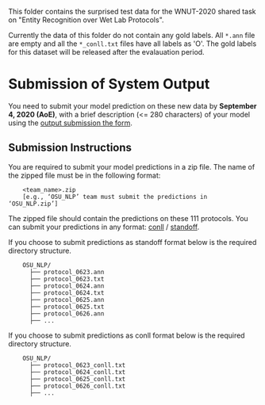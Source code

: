 This folder contains the surprised test data for the WNUT-2020 shared task on "Entity Recognition over Wet Lab Protocols". 

Currently the data of this folder do not contain any gold labels. All `*.ann` file are empty and all the `*_conll.txt` files have all labels as 'O'. The gold labels for this dataset will be released after the evalauation period.



# Submission of System Output
 
You need to submit your model prediction on these new data by  **September 4, 2020 (AoE)**, with a brief description (<= 280 characters) of your model  using the [output submission the form](https://forms.gle/xMjAVnN4YgNS7LpSA). 
 
 
## Submission Instructions

You are required to submit your model predictions in a zip file. The name of the zipped file must be in the following format:

```
	<team_name>.zip  
	[e.g., ‘OSU_NLP’ team must submit the predictions in ‘OSU_NLP.zip’]
```

The zipped file should contain the predictions on these 111 protocols. You can submit your predictions in any format: [conll](../../data#the-conll-format) / [standoff](../../data#the-standoff-format).


If you choose to submit predictions as standoff format below is the required directory structure. 

```
	OSU_NLP/
	  ├── protocol_0623.ann
	  ├── protocol_0623.txt
	  ├── protocol_0624.ann
	  ├── protocol_0624.txt
	  ├── protocol_0625.ann
	  ├── protocol_0625.txt
	  ├── protocol_0626.ann
	  ├── ...
```

If you choose to submit predictions as conll format below is the required directory structure. 

```
	OSU_NLP/
	  ├── protocol_0623_conll.txt
	  ├── protocol_0624_conll.txt
	  ├── protocol_0625_conll.txt
	  ├── protocol_0626_conll.txt
	  ├── ...
```